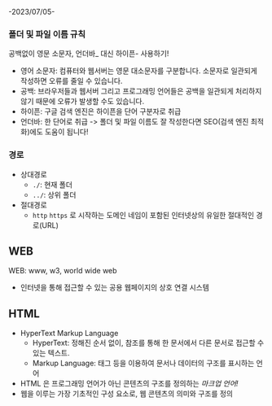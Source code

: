 -2023/07/05-

### 폴더 및 파일 이름 규칙

공백없이 영문 소문자, 언더바\_ 대신 하이픈- 사용하기!

- 영어 소문자: 컴퓨터와 웹서버는 영문 대소문자를 구분합니다. 소문자로 일관되게 작성하면 오류를 줄일 수 있습니다.
- 공백: 브라우저들과 웹서버 그리고 프로그래밍 언어들은 공백을 일관되게 처리하지 않기 때문에 오류가 발생할 수도 있습니다.
- 하이픈: 구글 검색 엔진은 하이픈을 단어 구분자로 취급
- 언더바: 한 단어로 취급
  -> 폴더 및 파일 이름도 잘 작성한다면 SEO(검색 엔진 최적화)에도 도움이 됩니다!

### 경로

- 상대경로
  - `./`: 현재 폴더
  - `../`: 상위 폴더
- 절대경로
  - `http` `https` 로 시작하는 도메인 네임이 포함된 인터넷상의 유일한 절대적인 경로(URL)

## WEB

WEB: www, w3, world wide web

- 인터넷을 통해 접근할 수 있는 공용 웹페이지의 상호 연결 시스템

## HTML

- HyperText Markup Language
  - HyperText: 정해진 순서 없이, 참조를 통해 한 문서에서 다른 문서로 접근할 수 있는 텍스트.
  - Markup Language: 태그 등을 이용하여 문서나 데이터의 구조를 표시하는 언어
- HTML 은 프로그래밍 언어가 아닌 콘텐츠의 구조를 정의하는 _마크업 언어!_
- 웹을 이루는 가장 기초적인 구성 요소로, 웹 콘텐츠의 의미와 구조를 정의
